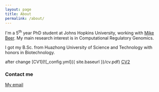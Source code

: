 ```yaml
---
layout: page
title: About
permalink: /about/
---
```


I'm a 5<sup>th</sup> year PhD student at Johns Hopkins University, working with [Mike Beer](https://beerlab.org/index.php?title=Computational_Regulatory_Genomics). My main research interest is in Computational Regulatory Genomics.

I got my B.Sc. from Huazhong University of Science and Technology with honors in Biotechnology.

after change
[CV1](![_config.yml]{{ site.baseurl }}/cv.pdf)
[CV2](./cv.pdf)

### Contact me

[My email](mailto:wxi1@jhu.edu)
